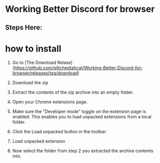 # Working Better Discord for browser

## Steps Here:


# how to install

1. Go to [The Download Relase] (https://github.com/glitchedtahcat/Working-Better-Discord-for-browser/releases/tag/download)

2. Download the zip

3. Extract the contents of the zip archive into an empty folder.

4. Open your Chrome extensions page.

5. Make sure the "Developer mode" toggle on the extension page is enabled. This enables you to load unpacked extensions from a local folder.

6. Click the Load unpacked button in the toolbar:

7. Load unpacked extension

8. Now select the folder from step 2 you extracted the archive contents into.

